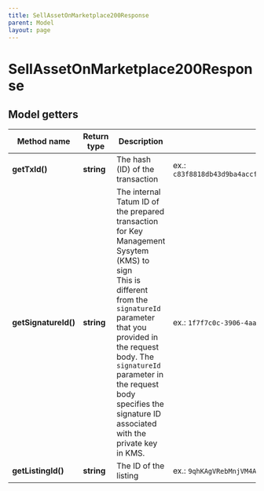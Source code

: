 ```yaml
---
title: SellAssetOnMarketplace200Response
parent: Model
layout: page
---
```


# SellAssetOnMarketplace200Response

## Model getters

Method name | Return type | Description | Notes
------------ | ------------- | ------------- | -------------
**getTxId()** | **string** | The hash (ID) of the transaction | ex.: `c83f8818db43d9ba4accfe454aa44fc33123d47a4f89d47b314d6748eb0e9bc9`
**getSignatureId()** | **string** | The internal Tatum ID of the prepared transaction for Key Management Sysytem (KMS) to sign<br/>This is different from the <code>signatureId</code> parameter that you provided in the request body. The <code>signatureId</code> parameter in the request body specifies the signature ID associated with the private key in KMS. | ex.: `1f7f7c0c-3906-4aa1-9dfe-4b67c43918f6`
**getListingId()** | **string** | The ID of the listing | ex.: `9qhKAgVRebMnjVM4AHdHcseYQG47Mns3U8e7dRz24kg5`

